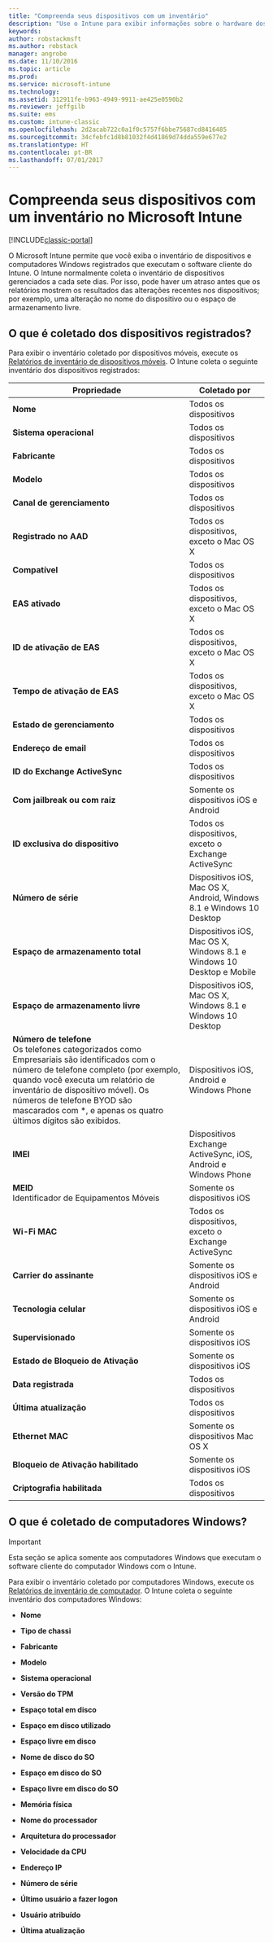 ```yaml
---
title: "Compreenda seus dispositivos com um inventário"
description: "Use o Intune para exibir informações sobre o hardware dos dispositivos que você gerencia."
keywords: 
author: robstackmsft
ms.author: robstack
manager: angrobe
ms.date: 11/10/2016
ms.topic: article
ms.prod: 
ms.service: microsoft-intune
ms.technology: 
ms.assetid: 312911fe-b963-4949-9911-ae425e0590b2
ms.reviewer: jeffgilb
ms.suite: ems
ms.custom: intune-classic
ms.openlocfilehash: 2d2acab722c0a1f0c5757f6bbe75687cd8416485
ms.sourcegitcommit: 34cfebfc1d8b81032f4d41869d74dda559e677e2
ms.translationtype: HT
ms.contentlocale: pt-BR
ms.lasthandoff: 07/01/2017
---
```

# <a name="understand-your-devices-with-inventory-in-microsoft-intune"></a>Compreenda seus dispositivos com um inventário no Microsoft Intune

[!INCLUDE[classic-portal](../includes/classic-portal.md)]

O Microsoft Intune permite que você exiba o inventário de dispositivos e computadores Windows registrados que executam o software cliente do Intune.
O Intune normalmente coleta o inventário de dispositivos gerenciados a cada sete dias. Por isso, pode haver um atraso antes que os relatórios mostrem os resultados das alterações recentes nos dispositivos; por exemplo, uma alteração no nome do dispositivo ou o espaço de armazenamento livre.

## <a name="whats-collected-from-enrolled-devices"></a>O que é coletado dos dispositivos registrados?
Para exibir o inventário coletado por dispositivos móveis, execute os [Relatórios de inventário de dispositivos móveis](understand-microsoft-intune-operations-by-using-reports.md). O Intune coleta o seguinte inventário dos dispositivos registrados:

|Propriedade|Coletado por|
|------------|-----------------------|
|**Nome**|Todos os dispositivos|
|**Sistema operacional**|Todos os dispositivos|
|**Fabricante**|Todos os dispositivos|
|**Modelo**|Todos os dispositivos|
|**Canal de gerenciamento**|Todos os dispositivos|
|**Registrado no AAD**|Todos os dispositivos, exceto o Mac OS X|
|**Compatível**|Todos os dispositivos|
|**EAS ativado**|Todos os dispositivos, exceto o Mac OS X|
|**ID de ativação de EAS**|Todos os dispositivos, exceto o Mac OS X|
|**Tempo de ativação de EAS**|Todos os dispositivos, exceto o Mac OS X|
|**Estado de gerenciamento**|Todos os dispositivos|
|**Endereço de email**|Todos os dispositivos|
|**ID do Exchange ActiveSync**|Todos os dispositivos|
|**Com jailbreak ou com raiz**|Somente os dispositivos iOS e Android|
|**ID exclusiva do dispositivo**|Todos os dispositivos, exceto o Exchange ActiveSync|
|**Número de série**|Dispositivos iOS, Mac OS X, Android, Windows 8.1 e Windows 10 Desktop|
|**Espaço de armazenamento total**|Dispositivos iOS, Mac OS X, Windows 8.1 e Windows 10 Desktop e Mobile|
|**Espaço de armazenamento livre**|Dispositivos iOS, Mac OS X, Windows 8.1 e Windows 10 Desktop|
|**Número de telefone**<br>Os telefones categorizados como Empresariais são identificados com o número de telefone completo (por exemplo, quando você executa um relatório de inventário de dispositivo móvel). Os números de telefone BYOD são mascarados com &#42;, e apenas os quatro últimos dígitos são exibidos.|Dispositivos iOS, Android e Windows Phone|
|**IMEI**|Dispositivos Exchange ActiveSync, iOS, Android e Windows Phone|
|**MEID**<br>Identificador de Equipamentos Móveis|Somente os dispositivos iOS|
|**Wi-Fi MAC**|Todos os dispositivos, exceto o Exchange ActiveSync|
|**Carrier do assinante**|Somente os dispositivos iOS e Android|
|**Tecnologia celular**|Somente os dispositivos iOS e Android|
|**Supervisionado**|Somente os dispositivos iOS|
|**Estado de Bloqueio de Ativação**|Somente os dispositivos iOS|
|**Data registrada**|Todos os dispositivos|
|**Última atualização**|Todos os dispositivos|
|**Ethernet MAC**|Somente os dispositivos Mac OS X|
|**Bloqueio de Ativação habilitado**|Somente os dispositivos iOS|
|**Criptografia habilitada**|Todos os dispositivos|

## <a name="whats-collected-from-windows-pcs"></a>O que é coletado de computadores Windows?
> [!IMPORTANT]
> Esta seção se aplica somente aos computadores Windows que executam o software cliente do computador Windows com o Intune.

Para exibir o inventário coletado por computadores Windows, execute os [Relatórios de inventário de computador](understand-microsoft-intune-operations-by-using-reports.md). O Intune coleta o seguinte inventário dos computadores Windows:

-   **Nome**

-   **Tipo de chassi**

-   **Fabricante**

-   **Modelo**

-   **Sistema operacional**

-   **Versão do TPM**

-   **Espaço total em disco**

-   **Espaço em disco utilizado**

-   **Espaço livre em disco**

-   **Nome de disco do SO**

-   **Espaço em disco do SO**

-   **Espaço livre em disco do SO**

-   **Memória física**

-   **Nome do processador**

-   **Arquitetura do processador**

-   **Velocidade da CPU**

-   **Endereço IP**

-   **Número de série**

-   **Último usuário a fazer logon**

-   **Usuário atribuído**

-   **Última atualização**

<!-- this section below belongs in the planning journey
### See Also
[Monitoring and reports with Microsoft Intune](monitoring-and-reports-with-microsoft-intune.md)
-->

